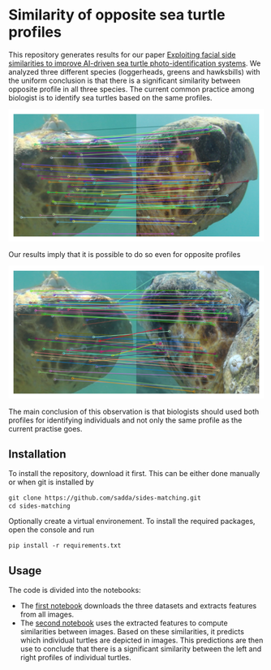 # Similarity of opposite sea turtle profiles

This repository generates results for our paper [Exploiting facial side similarities to improve AI-driven sea turtle photo-identification systems](https://biorxiv.org/cgi/content/short/2024.09.13.612839). We analyzed three different species (loggerheads, greens and hawksbills) with the uniform conclusion is that there is a significant similarity between opposite profile in all three species. The current common practice among biologist is to identify sea turtles based on the same profiles.

![](resources/matches_same.png)

Our results imply that it is possible to do so even for opposite profiles

![](resources/matches_opposite.png)

The main conclusion of this observation is that biologists should used both profiles for identifying individuals and not only the same profile as the current practise goes. 

## Installation

To install the repository, download it first. This can be either done manually or when git is installed by
```script
git clone https://github.com/sadda/sides-matching.git
cd sides-matching
```

Optionally create a virtual environement. To install the required packages, open the console and run

```script
pip install -r requirements.txt
```

## Usage

The code is divided into the notebooks:

- The [first notebook](notebooks/compute_features.ipynb) downloads the three datasets and extracts features from all images.
- The [second notebook](notebooks/matching.ipynb) uses the extracted features to compute similarities between images. Based on these similarities, it predicts which individual turtles are depicted in images. This predictions are then use to conclude that there is a significant similarity between the left and right profiles of individual turtles.
